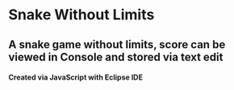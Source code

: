 # Snake Without Limits
## A snake game without limits, score can be viewed in Console and stored via text edit
#### Created via JavaScript with Eclipse IDE

